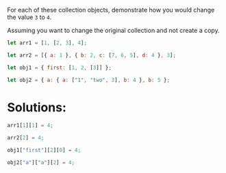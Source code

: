 For each of these collection objects, demonstrate how you would change the value `3` to `4`.

Assuming you want to change the original collection and not create a copy.

```js
let arr1 = [1, [2, 3], 4];

let arr2 = [{ a: 1 }, { b: 2, c: [7, 6, 5], d: 4 }, 3];

let obj1 = { first: [1, 2, [3]] };

let obj2 = { a: { a: ["1", "two", 3], b: 4 }, b: 5 };
```

# Solutions:

```js
arr1[1][1] = 4;

arr2[2] = 4;

obj1["first"][2][0] = 4;

obj2["a"]["a"][2] = 4;
```
